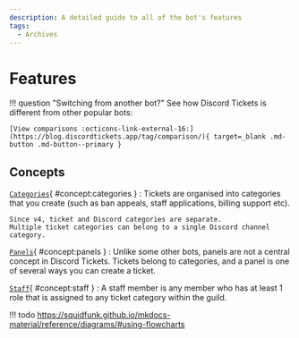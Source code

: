 ```yaml
---
description: A detailed guide to all of the bot's features
tags:
  - Archives
---
```


# Features

!!! question "Switching from another bot?"
	See how Discord Tickets is different from other popular bots:

	[View comparisons :octicons-link-external-16:](https://blog.discordtickets.app/tag/comparison/){ target=_blank .md-button .md-button--primary }

## Concepts

[`Categories`](#concept:categories){ #concept:categories }
:   Tickets are organised into categories that you create (such as ban appeals, staff applications, billing support etc).

	Since v4, ticket and Discord categories are separate.
	Multiple ticket categories can belong to a single Discord channel category.

[`Panels`](#concept:panels){ #concept:panels }
:   Unlike some other bots, panels are not a central concept in Discord Tickets.
	Tickets belong to categories, and a panel is one of several ways you can create a ticket.

[`Staff`](#concept:staff){ #concept:staff }
:	A staff member is any member who has at least 1 role that is assigned to any ticket category within the guild.


!!! todo
    https://squidfunk.github.io/mkdocs-material/reference/diagrams/#using-flowcharts
